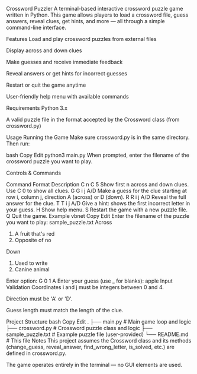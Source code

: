 Crossword Puzzler
A terminal-based interactive crossword puzzle game written in Python. This game allows players to load a crossword file, guess answers, reveal clues, get hints, and more — all through a simple command-line interface.

Features
Load and play crossword puzzles from external files

Display across and down clues

Make guesses and receive immediate feedback

Reveal answers or get hints for incorrect guesses

Restart or quit the game anytime

User-friendly help menu with available commands

Requirements
Python 3.x

A valid puzzle file in the format accepted by the Crossword class (from crossword.py)

Usage
Running the Game
Make sure crossword.py is in the same directory. Then run:

bash
Copy
Edit
python3 main.py
When prompted, enter the filename of the crossword puzzle you want to play.

Controls & Commands

Command	Format	Description
C n	C 5	Show first n across and down clues. Use C 0 to show all clues.
G	G i j A/D	Make a guess for the clue starting at row i, column j, direction A (across) or D (down).
R	R i j A/D	Reveal the full answer for the clue.
T	T i j A/D	Give a hint: shows the first incorrect letter in your guess.
H		Show help menu.
S		Restart the game with a new puzzle file.
Q		Quit the game.
Example
vbnet
Copy
Edit
Enter the filename of the puzzle you want to play: sample_puzzle.txt
Across
1. A fruit that's red
2. Opposite of no

Down
1. Used to write
2. Canine animal

Enter option: G 0 1 A
Enter your guess (use _ for blanks): apple
Input Validation
Coordinates i and j must be integers between 0 and 4.

Direction must be 'A' or 'D'.

Guess length must match the length of the clue.

Project Structure
bash
Copy
Edit
.
├── main.py         # Main game loop and logic
├── crossword.py    # Crossword puzzle class and logic
├── sample_puzzle.txt  # Example puzzle file (user-provided)
└── README.md       # This file
Notes
This project assumes the Crossword class and its methods (change_guess, reveal_answer, find_wrong_letter, is_solved, etc.) are defined in crossword.py.

The game operates entirely in the terminal — no GUI elements are used.

